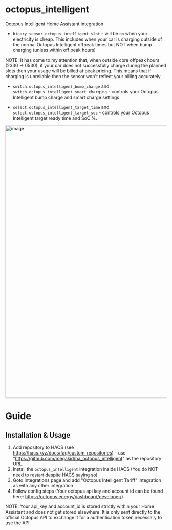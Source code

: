 # octopus_intelligent
Octopus Intelligent Home Assistant integration

* `binary_sensor.octopus_intelligent_slot` - will be `on` when your electricity is cheap. This includes when your car is charging outside of the normal Octopus Intelligent offpeak times but NOT when bump charging (unless within off peak hours)

NOTE: It has come to my attention that, when outside core offpeak hours (2330 -> 0530), if your car does not successfully charge during the planned slots then your usage will be billed at peak pricing.  This means that if charging is unreliable then the sensor won't reflect your billing accurately.

* `switch.octopus_intelligent_bump_charge` and `switch.octopus_intelligent_smart_charging` - controls your Octopus Intelligent bump charge and smart charge settings

* `select.octopus_intelligent_target_time` and `select.octopus_intelligent_target_soc` - controls your Octopus Intelligent target ready time and SoC %.

<img width="850" alt="image" src="https://user-images.githubusercontent.com/1478003/166564194-c7d9f4a6-31af-42d6-9ccc-a8b81324385d.png">

# Guide

## Installation & Usage

1. Add repository to HACS (see https://hacs.xyz/docs/faq/custom_repositories) - use "https://github.com/megakid/ha_octopus_intelligent" as the repository URL.
2. Install the `octopus_intelligent` integration inside HACS (You do NOT need to restart despite HACS saying so)
3. Goto Integrations page and add "Octopus Intelligent Tariff" integration as with any other integration
4. Follow config steps (Your octopus api key and account id can be found here: https://octopus.energy/dashboard/developer/)

NOTE: Your api_key and account_id is stored strictly within your Home Assistant and does not get stored elsewhere.  It is only sent directly to the official Octopus API to exchange it for a authentication token necessary to use the API.
